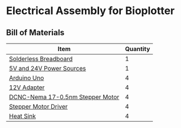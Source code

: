 # Electrical Assembly for Bioplotter

## Bill of Materials

Item         | Quantity
------------ | -------------
[Solderless Breadboard](https://www.osepp.com/starter-kits/89-osepp-201-arduino-basics-starter-kit) | 1
[5V and 24V Power Sources]() | 1
[Arduino Uno](https://www.osepp.com/starter-kits/89-osepp-201-arduino-basics-starter-kit) | 4
[12V Adapter](https://www.osepp.com/starter-kits/89-osepp-201-arduino-basics-starter-kit) | 4
[DCNC-Nema 17-0.5nm Stepper Motor](https://www.osepp.com/starter-kits/89-osepp-201-arduino-basics-starter-kit) | 4
[Stepper Motor Driver](https://www.osepp.com/starter-kits/89-osepp-201-arduino-basics-starter-kit) | 4
[Heat Sink](https://www.osepp.com/starter-kits/89-osepp-201-arduino-basics-starter-kit) | 4
